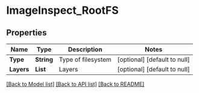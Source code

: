 # ImageInspect_RootFS
## Properties

| Name | Type | Description | Notes |
|------------ | ------------- | ------------- | -------------|
| **Type** | **String** | Type of filesystem | [optional] [default to null] |
| **Layers** | **List** | Layers | [optional] [default to null] |

[[Back to Model list]](../README.md#documentation-for-models) [[Back to API list]](../README.md#documentation-for-api-endpoints) [[Back to README]](../README.md)


